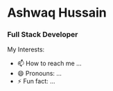 # Ashwaq Hussain
		
 ### Full Stack Developer    
My Interests:
															   
- 📫 How to reach me ...
- 😄 Pronouns: ...
- ⚡ Fun fact: ...

<!---
AshwaqHussain04/AshwaqHussain04 is a ✨ special ✨ repository because its `README.md` (this file) appears on your GitHub profile.
You can click the Preview link to take a look at your changes.
--->
